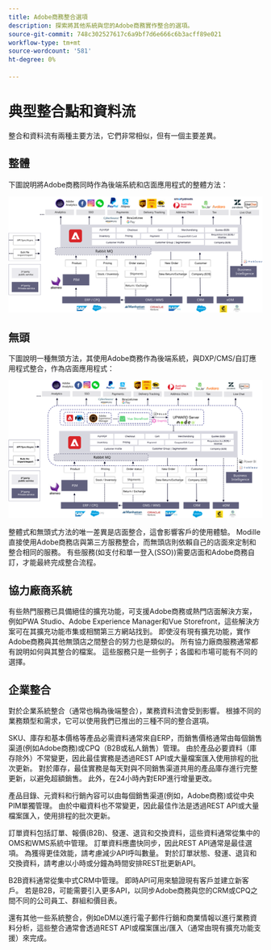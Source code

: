 ```yaml
---
title: Adobe商務整合選項
description: 探索將其他系統與您的Adobe商務實作整合的選項。
source-git-commit: 748c302527617c6a9bf7d6e666c6b3acff89e021
workflow-type: tm+mt
source-wordcount: '581'
ht-degree: 0%

---
```



# 典型整合點和資料流

整合和資料流有兩種主要方法，它們非常相似，但有一個主要差異。

## 整體

下圖說明將Adobe商務同時作為後端系統和店面應用程式的整體方法：

![Adobe商務整合圖](../../assets/playbooks/integration-monolith.svg)

## 無頭

下圖說明一種無頭方法，其使用Adobe商務作為後端系統，與DXP/CMS/自訂應用程式整合，作為店面應用程式：

![Adobe商務無頭圖](../../assets/playbooks/integration-headless.svg)

整體式和無頭式方法的唯一差異是店面整合，這會影響客戶的使用體驗。 Modille直接使用Adobe商務店與第三方服務整合，而無頭店則依賴自己的店面來定制和整合相同的服務。 有些服務(如支付和單一登入(SSO))需要店面和Adobe商務自訂，才能最終完成整合流程。

## 協力廠商系統

有些熱門服務已具備絕佳的擴充功能，可支援Adobe商務或熱門店面解決方案，例如PWA Studio、Adobe Experience Manager和Vue Storefront，這些解決方案可在其擴充功能市集或相關第三方網站找到。 即使沒有現有擴充功能，實作Adobe商務與其他無頭店之間整合的努力也是類似的。 所有協力廠商服務通常都有說明如何與其整合的檔案。 這些服務只是一些例子；各國和市場可能有不同的選擇。

## 企業整合

對於企業系統整合（通常也稱為後端整合），業務資料流會受到影響。 根據不同的業務類型和需求，它可以使用我們已推出的三種不同的整合選項。

SKU、庫存和基本價格等產品必需資料通常來自ERP，而銷售價格通常由每個銷售渠道(例如Adobe商務)或CPQ（B2B或私人銷售）管理。 由於產品必要資料（庫存除外）不常變更，因此最佳實務是透過REST API或大量檔案匯入使用排程的批次更新。 對於庫存，最佳實務是每天對與不同銷售渠道共用的產品庫存進行完整更新，以避免超額銷售。 此外，在24小時內對ERP進行增量更改。

產品目錄、元資料和行銷內容可以由每個銷售渠道(例如，Adobe商務)或從中央PIM單獨管理。 由於中繼資料也不常變更，因此最佳作法是透過REST API或大量檔案匯入，使用排程的批次更新。

訂單資料包括訂單、報價(B2B)、發運、退貨和交換資料，這些資料通常從集中的OMS和WMS系統中管理。 訂單資料應盡快同步，因此REST API通常是最佳選項。 為獲得更佳效能，請考慮減少API呼叫數量。 對於訂單狀態、發運、退貨和交換資料，請考慮以小時或分鐘為時間安排REST批更新API。

B2B資料通常從集中式CRM中管理。 即時API可用來驗證現有客戶並建立新客戶。 若是B2B，可能需要引入更多API，以同步Adobe商務與您的CRM或CPQ之間不同的公司員工、群組和價目表。

還有其他一些系統整合，例如eDM以進行電子郵件行銷和商業情報以進行業務資料分析，這些整合通常會透過REST API或檔案匯出/匯入（通常由現有擴充功能支援）來完成。
